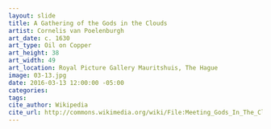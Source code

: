 ```yaml
---
layout: slide
title: A Gathering of the Gods in the Clouds
artist: Cornelis van Poelenburgh
art_date: c. 1630
art_type: Oil on Copper
art_height: 38
art_width: 49
art_location: Royal Picture Gallery Mauritshuis, The Hague
image: 03-13.jpg
date: 2016-03-13 12:00:00 -05:00
categories:
tags:
cite_author: Wikipedia
cite_url: http://commons.wikimedia.org/wiki/File:Meeting_Gods_In_The_Clouds_by_Cornelis_van_Poelenburch.jpg
---
```

